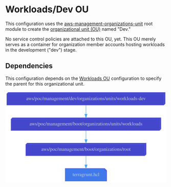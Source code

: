 # Workloads/Dev OU

This configuration uses the
[aws-management-organizations-unit](../../../../../../../modules/poc/aws-management-organizations-unit)
root module to create the
[organizational unit (OU)](https://docs.aws.amazon.com/organizations/latest/userguide/orgs_manage_ous.html)
named "Dev."

No service control policies are attached to this OU, yet. This OU merely serves
as a container for organization member accounts hosting workloads in the
development ("dev") stage.

## Dependencies

This configuration depends on the
[Workloads OU](../../../../boot/organizations/units/workloads)
configuration to specify the parent for this organizational unit.

![Dependency graph](graph.svg)
